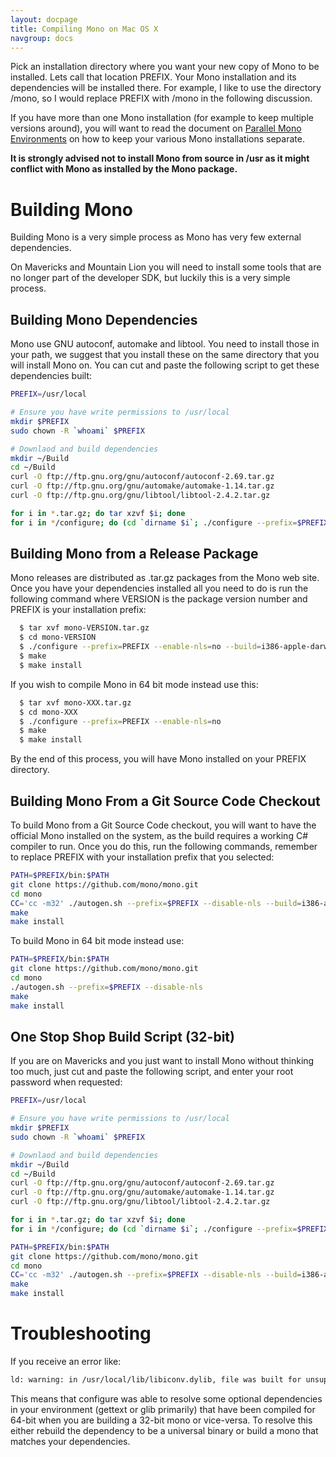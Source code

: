 ```yaml
---
layout: docpage
title: Compiling Mono on Mac OS X
navgroup: docs
---
```


Pick an installation directory where you want your new copy of Mono to be installed. Lets call that location PREFIX. Your Mono installation and its dependencies will be installed there. For example, I like to use the directory /mono, so I would replace PREFIX with /mono in the following discussion.

If you have more than one Mono installation (for example to keep multiple versions around), you will want to read the document on [Parallel Mono Environments]({{site.github.url}}/old_site/Parallel_Mono_Environments "Parallel Mono Environments") on how to keep your various Mono installations separate.

**It is strongly advised not to install Mono from source in /usr as it might conflict with Mono as installed by the Mono package.**

Building Mono
=============

Building Mono is a very simple process as Mono has very few external dependencies.

On Mavericks and Mountain Lion you will need to install some tools that are no longer part of the developer SDK, but luckily this is a very simple process.

Building Mono Dependencies
--------------------------

Mono use GNU autoconf, automake and libtool. You need to install those in your path, we suggest that you install these on the same directory that you will install Mono on. You can cut and paste the following script to get these dependencies built:

``` bash
PREFIX=/usr/local

# Ensure you have write permissions to /usr/local
mkdir $PREFIX
sudo chown -R `whoami` $PREFIX

# Downlaod and build dependencies
mkdir ~/Build
cd ~/Build
curl -O ftp://ftp.gnu.org/gnu/autoconf/autoconf-2.69.tar.gz
curl -O ftp://ftp.gnu.org/gnu/automake/automake-1.14.tar.gz
curl -O ftp://ftp.gnu.org/gnu/libtool/libtool-2.4.2.tar.gz

for i in *.tar.gz; do tar xzvf $i; done
for i in */configure; do (cd `dirname $i`; ./configure --prefix=$PREFIX && make && make install); done
```

Building Mono from a Release Package
------------------------------------

Mono releases are distributed as .tar.gz packages from the Mono web site. Once you have your dependencies installed all you need to do is run the following command where VERSION is the package version number and PREFIX is your installation prefix:

``` bash
  $ tar xvf mono-VERSION.tar.gz
  $ cd mono-VERSION
  $ ./configure --prefix=PREFIX --enable-nls=no --build=i386-apple-darwin11.2.0
  $ make
  $ make install
```

If you wish to compile Mono in 64 bit mode instead use this:

``` bash
  $ tar xvf mono-XXX.tar.gz
  $ cd mono-XXX
  $ ./configure --prefix=PREFIX --enable-nls=no
  $ make
  $ make install
```

By the end of this process, you will have Mono installed on your PREFIX directory.

Building Mono From a Git Source Code Checkout
---------------------------------------------

To build Mono from a Git Source Code checkout, you will want to have the official Mono installed on the system, as the build requires a working C\# compiler to run. Once you do this, run the following commands, remember to replace PREFIX with your installation prefix that you selected:

``` bash
PATH=$PREFIX/bin:$PATH
git clone https://github.com/mono/mono.git
cd mono
CC='cc -m32' ./autogen.sh --prefix=$PREFIX --disable-nls --build=i386-apple-darwin11.2.0
make
make install
```

To build Mono in 64 bit mode instead use:

``` bash
PATH=$PREFIX/bin:$PATH
git clone https://github.com/mono/mono.git
cd mono
./autogen.sh --prefix=$PREFIX --disable-nls
make
make install
```

One Stop Shop Build Script (32-bit)
-----------------------------------

If you are on Mavericks and you just want to install Mono without thinking too much, just cut and paste the following script, and enter your root password when requested:

``` bash
PREFIX=/usr/local

# Ensure you have write permissions to /usr/local
mkdir $PREFIX
sudo chown -R `whoami` $PREFIX

# Downlaod and build dependencies
mkdir ~/Build
cd ~/Build
curl -O ftp://ftp.gnu.org/gnu/autoconf/autoconf-2.69.tar.gz
curl -O ftp://ftp.gnu.org/gnu/automake/automake-1.14.tar.gz
curl -O ftp://ftp.gnu.org/gnu/libtool/libtool-2.4.2.tar.gz

for i in *.tar.gz; do tar xzvf $i; done
for i in */configure; do (cd `dirname $i`; ./configure --prefix=$PREFIX && make && make install); done

PATH=$PREFIX/bin:$PATH
git clone https://github.com/mono/mono.git
cd mono
CC='cc -m32' ./autogen.sh --prefix=$PREFIX --disable-nls --build=i386-apple-darwin11.2.0
make
make install
```

Troubleshooting
===============

If you receive an error like:

``` bash
ld: warning: in /usr/local/lib/libiconv.dylib, file was built for unsupported file format which is not the architecture being linked (i386)
```

This means that configure was able to resolve some optional dependencies in your environment (gettext or glib primarily) that have been compiled for 64-bit when you are building a 32-bit mono or vice-versa. To resolve this either rebuild the dependency to be a universal binary or build a mono that matches your dependencies.
